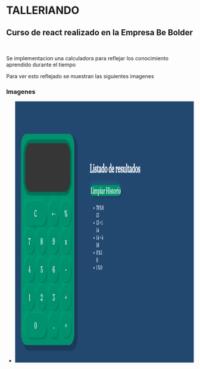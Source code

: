 # <b>TALLERIANDO</b>

## Curso de react realizado en la Empresa Be Bolder

<br>

<p>Se implementacion una calculadora para reflejar los conocimiento aprendido durante el tiempo </p>
<p>Para ver esto reflejado se muestran las siguientes imagenes</p>

### Imagenes
- <img height = "700" src="./Imagen de calculadora.png"/>

